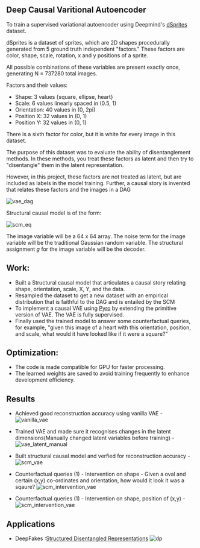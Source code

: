 
## Deep Causal Varitional Autoencoder

To train a supervised variational autoencoder using Deepmind's [dSprites](https://github.com/deepmind/dsprites-dataset) dataset.

dSprites is a dataset of sprites, which are 2D shapes procedurally generated from 5 ground truth independent "factors." These factors are color, shape, scale, rotation, x and y positions of a sprite.

All possible combinations of these variables are present exactly once, generating N = 737280 total images.

Factors and their values:

* Shape: 3 values {square, ellipse, heart}
* Scale: 6 values linearly spaced in (0.5, 1)
* Orientation: 40 values in (0, 2pi)
* Position X: 32 values in (0, 1)
* Position Y: 32 values in (0, 1)

There is a sixth factor for color, but it is white for every image in this dataset.

The purpose of this dataset was to evaluate the ability of disentanglement methods.  In these methods, you treat these factors as latent and then try to "disentangle" them in the latent representation.

However, in this project, these factors are not treated as latent, but are included as labels in the model training.  Further, a causal story is invented that relates these factors and the images in a DAG

![vae_dag](figs/dag.png) 

Structural causal model is of the form:

![scm_eq](figs/scm.png) 

The image variable will be a 64 x 64 array.  The noise term for the image variable will be the traditional Gaussian random variable. The structural assignment *g* for the image variable will be the decoder.


## Work:
* Built a Structural causal model that articulates a causal story relating shape, orientation, scale, X, Y, and the data.
* Resampled the dataset to get a new dataset with an empirical distribution that is faithful to the DAG and is entailed by the SCM
* To implement a causal VAE using [Pyro](http://pyro.ai/) by extending the primitive version of VAE. The VAE is fully supervised.
* Finally used the trained model to answer some counterfactual queries, for example, "given this image of a heart with this orientation, position, and scale, what would it have looked like if it were a square?"

## Optimization:
* The code is made compatible for GPU for faster processing.
* The learned weights are saved to avoid training frequently to enhance development efficiency.

## Results
* Achieved good reconstruction accuracy using vanilla VAE - 
![vanilla_vae](figs/vae-recons.png)

* Trained VAE and made sure it recognises changes in the latent dimensions(Manually changed latent variables before training) - 
![vae_latent_manual](figs/manual-intervention.png)

* Built structural causal model and verfied for reconstruction accuracy - 
![scm_vae](figs/scm-conditioned.png)

* Counterfactual queries (1) - Intervention on shape - Given a oval and certain (x,y) co-ordinates and orientation, how would it look it was a sqaure? 
![scm_intervention_vae](figs/intervention.png)

* Counterfactual queries (1) - Intervention on shape, position of (x,y) - 
![scm_intervention_vae](figs/intervention-2.png)

## Applications
* DeepFakes :[Structured Disentangled Representations](https://arxiv.org/pdf/1804.02086.pdf) 
![dp](deep-fakes.jpg)
